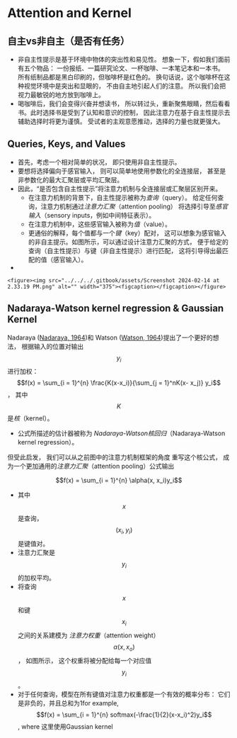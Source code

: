 # Attention and Kernel

## 自主vs非自主（是否有任务）

* 非自主性提示是基于环境中物体的突出性和易见性。 想象一下，假如我们面前有五个物品： 一份报纸、一篇研究论文、一杯咖啡、一本笔记本和一本书。 所有纸制品都是黑白印刷的，但咖啡杯是红色的。 换句话说，这个咖啡杯在这种视觉环境中是突出和显眼的， 不由自主地引起人们的注意。 所以我们会把视力最敏锐的地方放到咖啡上。
* 喝咖啡后，我们会变得兴奋并想读书， 所以转过头，重新聚焦眼睛，然后看看书。此时选择书是受到了认知和意识的控制， 因此注意力在基于自主性提示去辅助选择时将更为谨慎。 受试者的主观意愿推动，选择的力量也就更强大。

## Queries, Keys, and Values

* 首先，考虑一个相对简单的状况， 即只使用非自主性提示。&#x20;
* 要想将选择偏向于感官输入， 则可以简单地使用参数化的全连接层， 甚至是非参数化的最大汇聚层或平均汇聚层。
* 因此，“是否包含自主性提示”将注意力机制与全连接层或汇聚层区别开来。&#x20;
  * 在注意力机制的背景下，自主性提示被称&#x4E3A;_&#x67E5;询_（query）。 给定任何查询，注意力机制通&#x8FC7;_&#x6CE8;意力汇聚_（attention pooling） 将选择引导&#x81F3;_&#x611F;官输入_（sensory inputs，例如中间特征表示）。&#x20;
  * 在注意力机制中，这些感官输入被称&#x4E3A;_&#x503C;_（value）。&#x20;
  * 更通俗的解释，每个值都与一&#x4E2A;_&#x952E;_（key）配对， 这可以想象为感官输入的非自主提示。如图所示，可以通过设计注意力汇聚的方式， 便于给定的查询（自主性提示）与键（非自主性提示）进行匹配， 这将引导得出最匹配的值（感官输入）。
*

    <figure><img src="../../../.gitbook/assets/Screenshot 2024-02-14 at 2.33.19 PM.png" alt="" width="375"><figcaption></figcaption></figure>

## Nadaraya-Watson kernel regression & Gaussian Kernel

Nadaraya ([Nadaraya, 1964](https://zh.d2l.ai/chapter_references/zreferences.html#id114))和 Watson ([Watson, 1964](https://zh.d2l.ai/chapter_references/zreferences.html#id180))提出了一个更好的想法， 根据输入的位置对输出$$y_i$$进行加权：$$f(x) = \sum_{i = 1}^{n} \frac{K(x-x_i)}{\sum_{j = 1}^nK(x- x_j)} y_i$$， 其中$$K$$&#x662F;_&#x6838;_（kernel）。&#x20;

* 公式所描述的估计器被称为 _Nadaraya-Watson核回归_（Nadaraya-Watson kernel regression）。

但受此启发， 我们可以从之前图中的注意力机制框架的角度 重写这个核公式， 成为一个更加通用&#x7684;_&#x6CE8;意力汇聚_（attention pooling）公式输出

&#x20;                                                                          $$f(x) = \sum_{i = 1}^{n} \alpha(x, x_i)y_i$$

* 其中$$x$$是查询，$$(x_i, y_i)$$是键值对。
* 注意力汇聚是$$y_i$$的加权平均。
* &#x20;将查询$$x$$和键$$x_i$$之间的关系建模为 _注意力权重_（attention weight）$$\alpha(x,x_o)$$， 如图所示， 这个权重将被分配给每一个对应值$$y_i$$。&#x20;
* 对于任何查询，模型在所有键值对注意力权重都是一个有效的概率分布： 它们是非负的，并且总和为1for example, $$f(x) = \sum_{i = 1}^{n} softmax(-\frac{1}{2}(x-x_i)^2)y_i$$, where 这里使用Gaussian kernel

